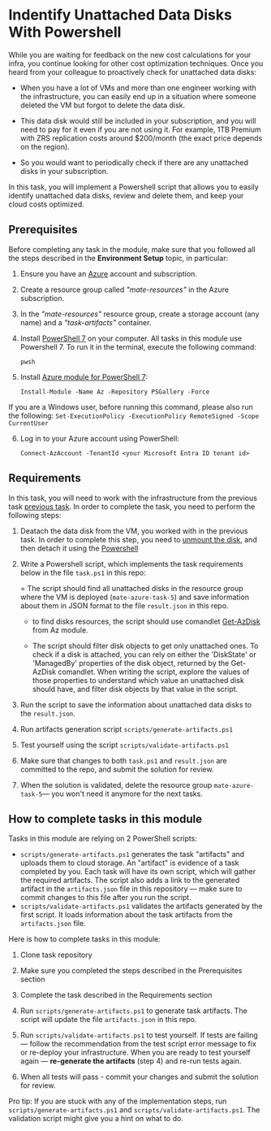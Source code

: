 # Indentify Unattached Data Disks With Powershell

While you are waiting for feedback on the new cost calculations for your infra, you continue looking for other cost optimization techniques. Once you heard from your colleague to proactively check for unattached data disks: 

- When you have a lot of VMs and more than one engineer working with the infrastructure, you can easily end up in a situation where someone deleted the VM but forgot to delete the data disk. 

- This data disk would still be included in your subscription, and you will need to pay for it even if you are not using it. For example, 1TB Premium with ZRS replication costs around $200/month (the exact price depends on the region). 

- So you would want to periodically check if there are any unattached disks in your subscription. 

In this task, you will implement a Powershell script that allows you to easily identify unattached data disks, review and delete them, and keep your cloud costs optimized. 

## Prerequisites

Before completing any task in the module, make sure that you followed all the steps described in the **Environment Setup** topic, in particular: 

1. Ensure you have an [Azure](https://azure.microsoft.com/en-us/free/) account and subscription.

2. Create a resource group called *"mate-resources"* in the Azure subscription.

3. In the *"mate-resources"* resource group, create a storage account (any name) and a *"task-artifacts"* container.

4. Install [PowerShell 7](https://learn.microsoft.com/en-us/powershell/scripting/install/installing-powershell?view=powershell-7.4) on your computer. All tasks in this module use Powershell 7. To run it in the terminal, execute the following command: 
    ```
    pwsh
    ```

5. Install [Azure module for PowerShell 7](https://learn.microsoft.com/en-us/powershell/azure/install-azure-powershell?view=azps-11.3.0): 
    ```
    Install-Module -Name Az -Repository PSGallery -Force
    ```
If you are a Windows user, before running this command, please also run the following: 
    ```
    Set-ExecutionPolicy -ExecutionPolicy RemoteSigned -Scope CurrentUser
    ```

6. Log in to your Azure account using PowerShell:
    ```
    Connect-AzAccount -TenantId <your Microsoft Entra ID tenant id>
    ```

## Requirements

In this task, you will need to work with the infrastructure from the previous task [previous task](https://github.com/mate-academy/azure_task_5_move_vm_to_new_region). In order to complete the task, you need to perform the following steps:

1. Deatach the data disk from the VM, you worked with in the previous task. In order to complete this step, you need to [unmount the disk](https://learn.microsoft.com/en-us/azure/virtual-machines/linux/detach-disk#connect-to-the-vm-to-unmount-the-disk), and then detach it using the [Powershell](https://learn.microsoft.com/en-us/azure/virtual-machines/windows/detach-disk#detach-a-data-disk-using-powershell)

2. Write a Powershell script, which implements the task requirements below in the file `task.ps1` in this repo: 

    = The script should find all unattached disks in the resource group where the VM is deployed (`mate-azure-task-5`) and save information about them in JSON format to the file `result.json` in this repo.
    
    - to find disks resources, the script should use comandlet [Get-AzDisk](https://learn.microsoft.com/en-us/powershell/module/az.compute/get-azdisk?view=azps-11.5.0) from Az module. 

    - The script should filter disk objects to get only unattached ones. To check if a disk is attached, you can rely on either the 'DiskState' or 'ManagedBy' properties of the disk object, returned by the Get-AzDisk comandlet. When writing the script, explore the values of those properties to understand which value an unattached disk should have, and filter disk objects by that value in the script.  

3. Run the script to save the information about unattached data disks to the `result.json`. 

4. Run artifacts generation script `scripts/generate-artifacts.ps1`

5. Test yourself using the script `scripts/validate-artifacts.ps1`

6. Make sure that changes to both `task.ps1` and `result.json` are committed to the repo, and submit the solution for review.

7. When the solution is validated, delete the resource group `mate-azure-task-5`— you won't need it anymore for the next tasks.

## How to complete tasks in this module 

Tasks in this module are relying on 2 PowerShell scripts: 

- `scripts/generate-artifacts.ps1` generates the task "artifacts" and uploads them to cloud storage. An "artifact" is evidence of a task completed by you. Each task will have its own script, which will gather the required artifacts. The script also adds a link to the generated artifact in the `artifacts.json` file in this repository — make sure to commit changes to this file after you run the script. 
- `scripts/validate-artifacts.ps1` validates the artifacts generated by the first script. It loads information about the task artifacts from the `artifacts.json` file.

Here is how to complete tasks in this module:

1. Clone task repository

2. Make sure you completed the steps described in the Prerequisites section

3. Complete the task described in the Requirements section 

4. Run `scripts/generate-artifacts.ps1` to generate task artifacts. The script will update the file `artifacts.json` in this repo. 

5. Run `scripts/validate-artifacts.ps1` to test yourself. If tests are failing — follow the recommendation from the test script error message to fix or re-deploy your infrastructure. When you are ready to test yourself again — **re-generate the artifacts** (step 4) and re-run tests again. 

6. When all tests will pass - commit your changes and submit the solution for review. 

Pro tip: If you are stuck with any of the implementation steps, run `scripts/generate-artifacts.ps1` and `scripts/validate-artifacts.ps1`. The validation script might give you a hint on what to do.  
